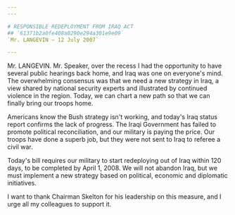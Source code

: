 ```yaml
---
---

# RESPONSIBLE REDEPLOYMENT FROM IRAQ ACT
## `61371b2a0fe408a0290e294a301e9e09`
`Mr. LANGEVIN — 12 July 2007`

---
```



Mr. LANGEVIN. Mr. Speaker, over the recess I had the opportunity to 
have several public hearings back home, and Iraq was one on everyone's 
mind. The overwhelming consensus was that we need a new strategy in 
Iraq, a view shared by national security experts and illustrated by 
continued violence in the region. Today, we can chart a new path so 
that we can finally bring our troops home.

Americans know the Bush strategy isn't working, and today's Iraq 
status report confirms the lack of progress. The Iraqi Government has 
failed to promote political reconciliation, and our military is paying 
the price. Our troops have done a superb job, but they were not sent to 
Iraq to referee a civil war.

Today's bill requires our military to start redeploying out of Iraq 
within 120 days, to be completed by April 1, 2008. We will not abandon 
Iraq, but we must implement a new strategy based on political, economic 
and diplomatic initiatives.

I want to thank Chairman Skelton for his leadership on this measure, 
and I urge all my colleagues to support it.